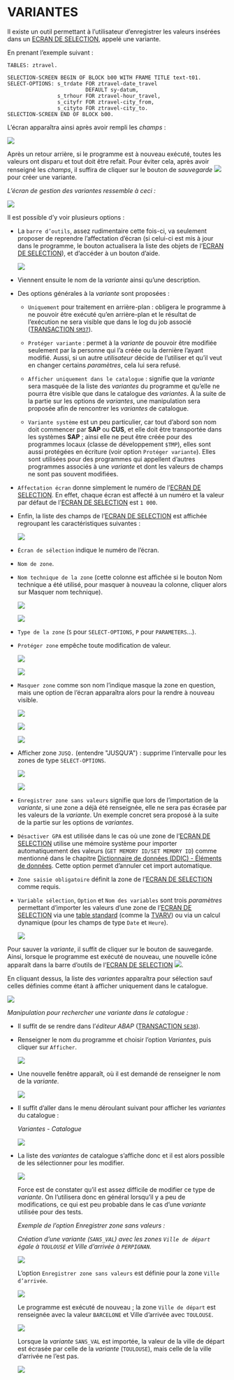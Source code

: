 # **VARIANTES**

Il existe un outil permettant à l’utilisateur d’enregistrer les valeurs insérées dans un [ECRAN DE SELECTION](../01_Ecran_de_Sélection/README.md), appelé une variante.

En prenant l’exemple suivant :

```JS
TABLES: ztravel.

SELECTION-SCREEN BEGIN OF BLOCK b00 WITH FRAME TITLE text-t01.
SELECT-OPTIONS: s_trdate FOR ztravel-date_travel
                         DEFAULT sy-datum,
                s_trhour FOR ztravel-hour_travel,
                s_cityfr FOR ztravel-city_from,
                s_cityto FOR ztravel-city_to.
SELECTION-SCREEN END OF BLOCK b00.
```

L’écran apparaîtra ainsi après avoir rempli les _champs_ :

![](../../ressources/15_05_01_01.png)

Après un retour arrière, si le programme est à nouveau exécuté, toutes les valeurs ont disparu et tout doit être refait. Pour éviter cela, après avoir renseigné les _champs_, il suffira de cliquer sur le bouton de _sauvegarde_ ![](../../ressources/15_05_01_02.png) pour créer une variante.

_L’écran de gestion des variantes ressemble à ceci :_

![](../../ressources/15_05_01_03.png)

Il est possible d’y voir plusieurs options :

- La `barre d’outils`, assez rudimentaire cette fois-ci, va seulement proposer de reprendre l’affectation d’écran (si celui-ci est mis à jour dans le programme, le bouton actualisera la liste des objets de l’[ECRAN DE SELECTION](../01_Ecran_de_Sélection/README.md)), et d’accéder à un bouton d’aide.

  ![](../../ressources/15_05_01_04.png)

- Viennent ensuite le nom de la _variante_ ainsi qu’une description.

- Des options générales à la _variante_ sont proposées :

  - `Uniquement` pour traitement en arrière-plan : obligera le programme à ne pouvoir être exécuté qu’en arrière-plan et le résultat de l’exécution ne sera visible que dans le log du job associé ([TRANSACTION `SM37`]()).

  - `Protéger variante` : permet à la _variante_ de pouvoir être modifiée seulement par la personne qui l’a créée ou la dernière l’ayant modifié. Aussi, si un autre _utilisateur_ décide de l’utiliser et qu’il veut en changer certains _paramètres_, cela lui sera refusé.

  - `Afficher uniquement dans le catalogue` : signifie que la _variante_ sera masquée de la liste des _variantes_ du programme et qu’elle ne pourra être visible que dans le catalogue des _variantes_. À la suite de la partie sur les options de _variantes_, une manipulation sera proposée afin de rencontrer les _variantes_ de catalogue.

  - `Variante système` est un peu particulier, car tout d’abord son nom doit commencer par **SAP** ou **CUS**, et elle doit être transportée dans les systèmes **SAP** ; ainsi elle ne peut être créée pour des programmes locaux (classe de développement `$TMP`), elles sont aussi protégées en écriture (voir option `Protéger variante`). Elles sont utilisées pour des programmes qui appellent d’autres programmes associés à une _variante_ et dont les valeurs de champs ne sont pas souvent modifiées.

- `Affectation écran` donne simplement le numéro de l’[ECRAN DE SELECTION](../01_Ecran_de_Sélection/README.md). En effet, chaque écran est affecté à un numéro et la valeur par défaut de l’[ECRAN DE SELECTION](../01_Ecran_de_Sélection/README.md) est `1 000`.

- Enfin, la liste des champs de l’[ECRAN DE SELECTION](../01_Ecran_de_Sélection/README.md) est affichée regroupant les caractéristiques suivantes :

  ![](../../ressources/15_05_01_05.png)

- `Écran de sélection` indique le numéro de l’écran.

- `Nom de zone`.

- `Nom technique de la zone` (cette colonne est affichée si le bouton Nom technique a été utilisé, pour masquer à nouveau la colonne, cliquer alors sur Masquer nom technique).

  ![](../../ressources/15_05_01_06.png)

  ![](../../ressources/15_05_01_07.png)

- `Type de la zone` (`S` pour `SELECT-OPTIONS`, `P` pour `PARAMETERS`...).

- `Protéger zone` empêche toute modification de valeur.

  ![](../../ressources/15_05_01_08.png)

  ![](../../ressources/15_05_01_09.png)

- `Masquer zone` comme son nom l’indique masque la zone en question, mais une option de l’écran apparaîtra alors pour la rendre à nouveau visible.

  ![](../../ressources/15_05_01_10.png)

  ![](../../ressources/15_05_01_11.png)

  ![](../../ressources/15_05_01_12.png)

- Afficher zone `JUSQ.` (entendre "JUSQU’A") : supprime l’intervalle pour les zones de type `SELECT-OPTIONS`.

  ![](../../ressources/15_05_01_13.png)

  ![](../../ressources/15_05_01_14.png)

- `Enregistrer zone sans valeurs` signifie que lors de l’importation de la _variante_, si une zone a déjà été renseignée, elle ne sera pas écrasée par les valeurs de la _variante_. Un exemple concret sera proposé à la suite de la partie sur les options de _variantes_.

- `Désactiver GPA` est utilisée dans le cas où une zone de l’[ECRAN DE SELECTION](../01_Ecran_de_Sélection/README.md) utilise une mémoire système pour importer automatiquement des valeurs (`GET MEMORY ID/SET MEMORY ID`) comme mentionné dans le chapitre [Dictionnaire de données (DDIC) - Éléments de données](../../08_SE11/07_Elements_de_Donnees.md). Cette option permet d’annuler cet import automatique.

- `Zone saisie obligatoire` définit la zone de l’[ECRAN DE SELECTION](../01_Ecran_de_Sélection/README.md) comme requis.

- `Variable sélection`, `Option` et `Nom des variables` sont trois _paramètres_ permettant d’importer les valeurs d’une zone de l’[ECRAN DE SELECTION](../01_Ecran_de_Sélection/README.md) via une [table standard](../../09_Tables_DB/README.md) (comme la [TVARV]()) ou via un calcul dynamique (pour les champs de type `Date` et `Heure`).

  ![](../../ressources/15_05_01_15.png)

Pour sauver la _variante_, il suffit de cliquer sur le bouton de sauvegarde. Ainsi, lorsque le programme est exécuté de nouveau, une nouvelle icône apparaît dans la barre d’outils de l’[ECRAN DE SELECTION](../01_Ecran_de_Sélection/README.md) ![](../../ressources/15_05_01_16.png).

En cliquant dessus, la liste des _variantes_ apparaîtra pour sélection sauf celles définies comme étant à afficher uniquement dans le catalogue.

![](../../ressources/15_05_01_17.png)

_Manipulation pour rechercher une variante dans le catalogue :_

- Il suffit de se rendre dans l’_éditeur ABAP_ ([TRANSACTION `SE38`]()).

- Renseigner le nom du programme et choisir l’option _Variantes_, puis cliquer sur `Afficher`.

  ![](../../ressources/15_05_01_18.png)

- Une nouvelle fenêtre apparaît, où il est demandé de renseigner le nom de la _variante_.

  ![](../../ressources/15_05_01_19.png)

- Il suffit d’aller dans le menu déroulant suivant pour afficher les _variantes_ du catalogue :

  _Variantes - Catalogue_

  ![](../../ressources/15_05_01_20.png)

- La liste des _variantes_ de catalogue s’affiche donc et il est alors possible de les sélectionner pour les modifier.

  ![](../../ressources/15_05_01_21.png)

  Force est de constater qu’il est assez difficile de modifier ce type de _variante_. On l’utilisera donc en général lorsqu’il y a peu de modifications, ce qui est peu probable dans le cas d’une _variante_ utilisée pour des tests.

  _Exemple de l’option Enregistrer zone sans valeurs :_

  _Création d’une variante (`SANS_VAL`) avec les zones `Ville de départ` égale à `TOULOUSE` et Ville d’arrivée à `PERPIGNAN`._

  ![](../../ressources/15_05_01_22.png)

  L’option `Enregistrer zone sans valeurs` est définie pour la zone `Ville d’arrivée`.

  ![](../../ressources/15_05_01_23.png)

  Le programme est exécuté de nouveau ; la zone `Ville de départ` est renseignée avec la valeur `BARCELONE` et Ville d’arrivée avec `TOULOUSE`.

  ![](../../ressources/15_05_01_24.png)

  Lorsque la _variante_ `SANS_VAL` est importée, la valeur de la ville de départ est écrasée par celle de la _variante_ (`TOULOUSE`), mais celle de la ville d’arrivée ne l’est pas.

  ![](../../ressources/15_05_01_25.png)
